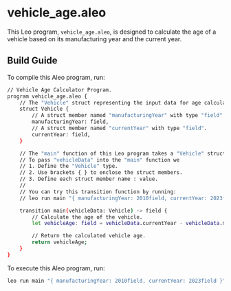 # vehicle_age.aleo
This Leo program, `vehicle_age.aleo`, is designed to calculate the age of a vehicle based on its manufacturing year and the current year.
## Build Guide

To compile this Aleo program, run:
```bash
// Vehicle Age Calculator Program.
program vehicle_age.aleo {
    // The "Vehicle" struct representing the input data for age calculation.
    struct Vehicle {
        // A struct member named "manufacturingYear" with type "field".
        manufacturingYear: field,
        // A struct member named "currentYear" with type "field".
        currentYear: field,
    }

    // The "main" function of this Leo program takes a "Vehicle" struct type as input.
    // To pass "vehicleData" into the "main" function we
    // 1. Define the "Vehicle" type.
    // 2. Use brackets { } to enclose the struct members.
    // 3. Define each struct member name : value.
    //
    // You can try this transition function by running: 
    // leo run main "{ manufacturingYear: 2010field, currentYear: 2023field }"

    transition main(vehicleData: Vehicle) -> field {
        // Calculate the age of the vehicle.
        let vehicleAge: field = vehicleData.currentYear - vehicleData.manufacturingYear;

        // Return the calculated vehicle age.
        return vehicleAge;
    }
}

```

To execute this Aleo program, run:
```bash
leo run main "{ manufacturingYear: 2010field, currentYear: 2023field }"
```
